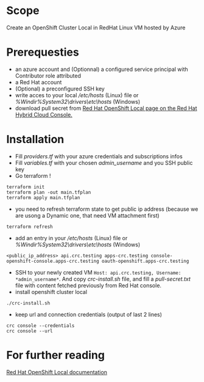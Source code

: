 # Scope
Create an OpenShift Cluster Local in RedHat Linux VM hosted by Azure

# Prerequesties
- an azure account and (Optionnal) a configured service principal with Contributor role attributed
- a Red Hat account
- (Optional) a preconfigured SSH key
- write acces to your local */etc/hosts* (Linux) file or *%Windir%System32\drivers\etc\hosts* (Windows)
- download pull secret from [Red Hat OpenShift Local page on the Red Hat Hybrid Cloud Console.](https://console.redhat.com/openshift/create/local)

# Installation
- Fill *providers.tf* with your azure credentials and subscriptions infos
- Fill *variables.tf* with your chosen *admin_username* and you SSH public key
- Go terraform !
```
terraform init
terraform plan -out main.tfplan
terraform apply main.tfplan
```
- you need to refresh terraform state to get public ip address (because we are usong a Dynamic one, that need VM attachment first)
```
terraform refresh
```
- add an entry in your */etc/hosts* (Linux) file or *%Windir%System32\drivers\etc\hosts* (Windows)
```
<public_ip_address> api.crc.testing apps-crc.testing console-openshift-console.apps-crc.testing oauth-openshift.apps-crc.testing
```
- SSH to your newly created VM `Host: api.crc.testing, Username: *admin_username*`. And copy *crc-install.sh* file, and fill a *pull-secret.txt* file with content fetched previously from Red Hat console. 
- install openshift cluster local
```
./crc-install.sh
```
- keep url and connection credentials (output of last 2 lines)
```
crc console --credentials
crc console --url
```

# For further reading
[Red Hat OpenShift Local documentation](https://access.redhat.com/documentation/en-us/red_hat_openshift_local)